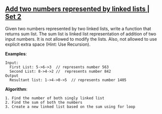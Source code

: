 ## [Add two numbers represented by linked lists | Set 2](http://www.geeksforgeeks.org/sum-of-two-linked-lists/)

Given two numbers represented by two linked lists, write a function that returns sum list. The sum list is linked list representation of addition of two input numbers. It is not allowed to modify the lists. Also, not allowed to use explicit extra space (Hint: Use Recursion).

**Examples**:
```
Input:
  First List: 5->6->3  // represents number 563
  Second List: 8->4->2 //  represents number 842
Output
  Resultant list: 1->4->0->5  // represents number 1405
```

**Algorithm**:
```
1. Find the number of both singly linked list
2. Find the sum of both the numbers
3. Create a new linked list based on the sum using for loop
```
